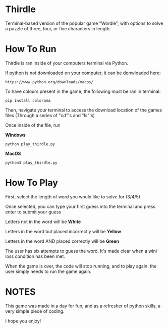 # Thirdle
Terminal-based version of the popular game "Wordle", with options to solve a puzzle of three, four, or five characters in length.

# **How To Run**
Thirdle is ran inside of your computers terminal via Python.

If python is not downloaded on your computer, it can be donwloaded here:

    https://www.python.org/downloads/macos/

To have colours present in the game, the following must be ran in terminal:

    pip install colorama

Then, navigate your terminal to access the download location of the games files
(Through a series of "cd"'s and "ls"'s)

Once inside of the file, run

**Windows**

    python play_thirdle.py

**MacOS**

    python3 play_thirdle.py

# **How To Play**
First, select the length of word you would like to solve for (3/4/5)

Once selected, you can type your first guess into the terminal and press enter to submit your guess

Letters not in the word will be **White**

Letters in the word but placed incorrectly will be **Yellow**

Letters in the word AND placed correctly will be **Green**

The user has six attempts to guess the word. It's made clear when a win/ loss condition has been met.

When the game is over, the code will stop running, and to play again. the user simply needs to run the game again.

# **NOTES**

This game was made in a day for fun, and as a refresher of python skills, a very simple piece of coding.

I hope you enjoy!
